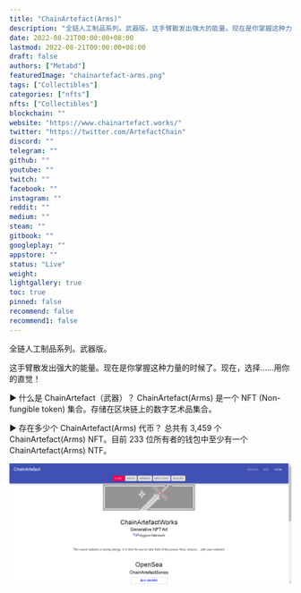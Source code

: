 ```yaml
---
title: "ChainArtefact(Arms)"
description: "全链人工制品系列。武器版。这手臂散发出强大的能量。现在是你掌握这种力量的时候了。现在，选择……用你的直觉！"
date: 2022-08-21T00:00:00+08:00
lastmod: 2022-08-21T00:00:00+08:00
draft: false
authors: ["Metabd"]
featuredImage: "chainartefact-arms.png"
tags: ["Collectibles"]
categories: ["nfts"]
nfts: ["Collectibles"]
blockchain: ""
website: "https://www.chainartefact.works/"
twitter: "https://twitter.com/ArtefactChain"
discord: ""
telegram: ""
github: ""
youtube: ""
twitch: ""
facebook: ""
instagram: ""
reddit: ""
medium: ""
steam: ""
gitbook: ""
googleplay: ""
appstore: ""
status: "Live"
weight: 
lightgallery: true
toc: true
pinned: false
recommend: false
recommend1: false
---
```

全链人工制品系列。武器版。

这手臂散发出强大的能量。现在是你掌握这种力量的时候了。现在，选择……用你的直觉！

▶ 什么是 ChainArtefact（武器）？
ChainArtefact(Arms) 是一个 NFT (Non-fungible token) 集合。存储在区块链上的数字艺术品集合。

▶ 存在多少个 ChainArtefact(Arms) 代币？
总共有 3,459 个 ChainArtefact(Arms) NFT。目前 233 位所有者的钱包中至少有一个 ChainArtefact(Arms) NTF。

![nft](512242133231.png)